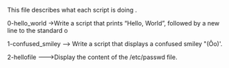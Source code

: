 This file describes what each script is doing .

0-hello_world ->Write a script that prints “Hello, World”, followed by a new line to the standard o

1-confused_smiley --> Write a script that displays a confused smiley "(Ôo)'.

2-hellofile --->Display the content of the /etc/passwd file.  
